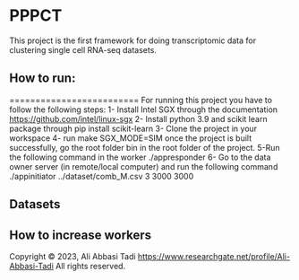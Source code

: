 # PPPCT
This project is the first framework for doing transcriptomic data for clustering single cell RNA-seq datasets. 

## How to run:
=========================
For running this project you have to follow the following steps:
1- Install Intel SGX through the documentation https://github.com/intel/linux-sgx
2- Install python 3.9 and scikit learn package through 
    pip install scikit-learn
3- Clone the project in your workspace
4- run make SGX_MODE=SIM
once the project is built successfully, go the root folder bin in the root folder of the project. 
5-Run the following command in the worker
    ./appresponder
6- Go to the data owner server (in remote/local computer) and run the following command
    ./appinitiator ../dataset/comb_M.csv 3 3000 3000

## Datasets

## How to increase workers



Copyright © 2023, Ali Abbasi Tadi
https://www.researchgate.net/profile/Ali-Abbasi-Tadi
All rights reserved.


